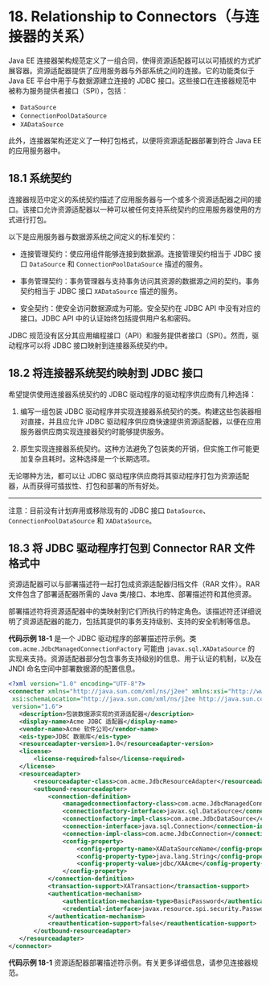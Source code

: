 # 18. Relationship to Connectors（与连接器的关系）


Java EE 连接器架构规范定义了一组合同，使得资源适配器可以以可插拔的方式扩展容器。资源适配器提供了应用服务器与外部系统之间的连接。它的功能类似于 Java EE 平台中用于与数据源建立连接的 JDBC 接口。这些接口在连接器规范中被称为服务提供者接口（SPI），包括：

- `DataSource`
- `ConnectionPoolDataSource`
- `XADataSource`

此外，连接器架构还定义了一种打包格式，以便将资源适配器部署到符合 Java EE 的应用服务器中。


## 18.1 系统契约

连接器规范中定义的系统契约描述了应用服务器与一个或多个资源适配器之间的接口。该接口允许资源适配器以一种可以被任何支持系统契约的应用服务器使用的方式进行打包。

以下是应用服务器与数据源系统之间定义的标准契约：

- 连接管理契约：使应用组件能够连接到数据源。连接管理契约相当于 JDBC 接口 `DataSource` 和 `ConnectionPoolDataSource` 描述的服务。

- 事务管理契约：事务管理器与支持事务访问其资源的数据源之间的契约。事务契约相当于 JDBC 接口 `XADataSource` 描述的服务。

- 安全契约：使安全访问数据源成为可能。安全契约在 JDBC API 中没有对应的接口。JDBC API 中的认证始终包括提供用户名和密码。

JDBC 规范没有区分其应用编程接口（API）和服务提供者接口（SPI）。然而，驱动程序可以将 JDBC 接口映射到连接器系统契约中。

## 18.2 将连接器系统契约映射到 JDBC 接口

希望提供使用连接器系统契约的 JDBC 驱动程序的驱动程序供应商有几种选择：

1. 编写一组包装 JDBC 驱动程序并实现连接器系统契约的类。构建这些包装器相对直接，并且应允许 JDBC 驱动程序供应商快速提供资源适配器，以便在应用服务器供应商实现连接器契约时能够提供服务。

2. 原生实现连接器系统契约。这种方法避免了包装类的开销，但实施工作可能更加复杂且耗时。这种选择是一个长期选项。

无论哪种方法，都可以让 JDBC 驱动程序供应商将其驱动程序打包为资源适配器，从而获得可插拔性、打包和部署的所有好处。

---

注意：目前没有计划弃用或移除现有的 JDBC 接口 `DataSource`、`ConnectionPoolDataSource` 和 `XADataSource`。


## 18.3 将 JDBC 驱动程序打包到 Connector RAR 文件格式中

资源适配器可以与部署描述符一起打包成资源适配器归档文件（RAR 文件）。RAR 文件包含了部署适配器所需的 Java 类/接口、本地库、部署描述符和其他资源。

部署描述符将资源适配器中的类映射到它们所执行的特定角色。该描述符还详细说明了资源适配器的能力，包括其提供的事务支持级别、支持的安全机制等信息。

**代码示例 18-1** 是一个 JDBC 驱动程序的部署描述符示例。类 `com.acme.JdbcManagedConnectionFactory` 可能由 `javax.sql.XADataSource` 的实现来支持。资源适配器部分包含事务支持级别的信息、用于认证的机制，以及在 JNDI 命名空间中部署数据源的配置信息。

```xml
<?xml version="1.0" encoding="UTF-8"?>
<connector xmlns="http://java.sun.com/xml/ns/j2ee" xmlns:xsi="http://www.w3.org/2001/XMLSchema-instance"
 xsi:schemaLocation="http://java.sun.com/xml/ns/j2ee http://java.sun.com/xml/ns/j2ee/connector_1_6.xsd"
 version="1.6">
   <description>包装数据源实现的资源适配器</description>
   <display-name>Acme JDBC 适配器</display-name>
   <vendor-name>Acme 软件公司</vendor-name>
   <eis-type>JDBC 数据库</eis-type>
   <resourceadapter-version>1.0</resourceadapter-version>
   <license>
       <license-required>false</license-required>
   </license>
   <resourceadapter>
       <resourceadapter-class>com.acme.JdbcResourceAdapter</resourceadapter-class>
       <outbound-resourceadapter>
           <connection-definition>
               <managedconnectionfactory-class>com.acme.JdbcManagedConnectionFactory</managedconnectionfactory-class>
               <connectionfactory-interface>javax.sql.DataSource</connectionfactory-interface>
               <connectionfactory-impl-class>com.acme.JdbcDataSource</connectionfactory-impl-class>
               <connection-interface>java.sql.Connection</connection-interface>
               <connection-impl-class>com.acme.JdbcConnection</connection-impl-class>
               <config-property>
                   <config-property-name>XADataSourceName</config-property-name>
                   <config-property-type>java.lang.String</config-property-type>
                   <config-property-value>jdbc/XAAcme</config-property-value>
               </config-property>
           </connection-definition>
           <transaction-support>XATransaction</transaction-support>
           <authentication-mechanism>
               <authentication-mechanism-type>BasicPassword</authentication-mechanism-type>
               <credential-interface>javax.resource.spi.security.PasswordCredential</credential-interface>
           </authentication-mechanism>
           <reauthentication-support>false</reauthentication-support>
       </outbound-resourceadapter>
   </resourceadapter>
</connector>
```

**代码示例 18-1** 资源适配器部署描述符示例。有关更多详细信息，请参见连接器规范。

